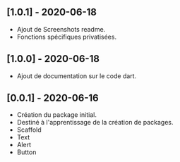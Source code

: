 ## [1.0.1] - 2020-06-18

* Ajout de Screenshots readme.
* Fonctions spécifiques privatisées.

## [1.0.0] - 2020-06-18

* Ajout de documentation sur le code dart.

## [0.0.1] - 2020-06-16

* Création du package initial.
* Destiné à l'apprentissage de la création de packages.
* Scaffold
* Text
* Alert
* Button
